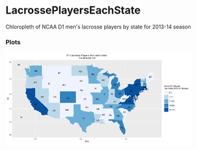 # LacrossePlayersEachState

Chloropleth of NCAA D1 men's lacrosse players by state for 2013-14 season

### Plots
![Lacrosse Players by State](playersbystate.png)
